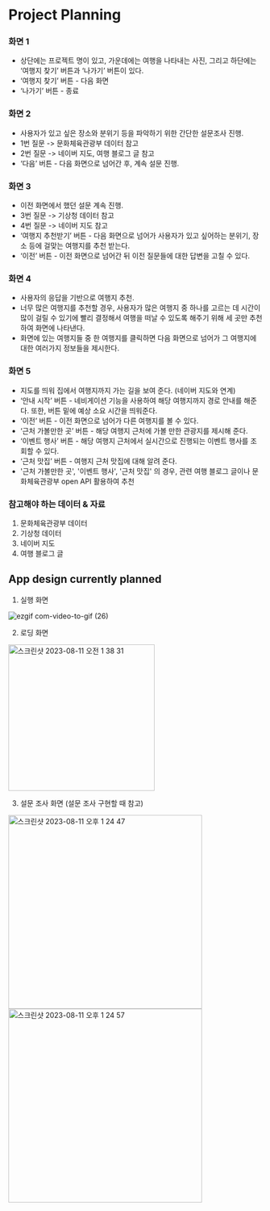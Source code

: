 # Project Planning

### 화면 1

- 상단에는 프로젝트 명이 있고, 가운데에는 여행을 나타내는 사진, 그리고 하단에는 ‘여행지 찾기’ 버튼과 ‘나가기’ 버튼이 있다.
- ‘여행지 찾기’ 버튼 - 다음 화면
- ‘나가기’ 버튼 - 종료

### 화면 2

- 사용자가 있고 싶은 장소와 분위기 등을 파악하기 위한 간단한 설문조사 진행.
- 1번 질문 -> 문화체육관광부 데이터 참고
- 2번 질문 -> 네이버 지도, 여행 블로그 글 참고
- ‘다음’ 버튼 - 다음 화면으로 넘어간 후, 계속 설문 진행.

### 화면 3

- 이전 화면에서 했던 설문 계속 진행.
- 3번 질문 -> 기상청 데이터 참고
- 4번 질문 -> 네이버 지도 참고
- ‘여행지 추천받기’ 버튼 - 다음 화면으로 넘어가 사용자가 있고 싶어하는 분위기, 장소 등에 걸맞는 여행지를 추천 받는다.
- ‘이전’ 버튼 - 이전 화면으로 넘어간 뒤 이전 질문들에 대한 답변을 고칠 수 있다.

### 화면 4

- 사용자의 응답을 기반으로 여행지 추천.
- 너무 많은 여행지를 추천할 경우, 사용자가 많은 여행지 중 하나를 고르는 데 시간이 많이 걸릴 수 있기에 빨리 결정해서 여행을 떠날 수 있도록 해주기 위해 세 곳만 추천하여 화면에 나타낸다.
- 화면에 있는 여행지들 중 한 여행지를 클릭하면 다음 화면으로 넘어가 그 여행지에 대한 여러가지 정보들을 제시한다.

### 화면 5

- 지도를 띄워 집에서 여행지까지 가는 길을 보여 준다. (네이버 지도와 연계)
- ‘안내 시작’ 버튼 - 네비게이션 기능을 사용하여 해당 여행지까지 경로 안내를 해준다. 또한, 버튼 밑에 예상 소요 시간을 띄워준다.
- ‘이전’ 버튼 - 이전 화면으로 넘어가 다른 여행지를 볼 수 있다.
- ‘근처 가볼만한 곳’ 버튼 - 해당 여행지 근처에 가볼 만한 관광지를 제시해 준다.
- ‘이벤트 행사’ 버튼 - 해당 여행지 근처에서 실시간으로 진행되는 이벤트 행사를 조회할 수 있다.
- ‘근처 맛집’ 버튼 - 여행지 근처 맛집에 대해 알려 준다.
- '근처 가볼만한 곳', '이벤트 행사', '근처 맛집' 의 경우, 관련 여행 블로그 글이나 문화체육관광부 open API 활용하여 추천

### 참고해야 하는 데이터 & 자료
1. 문화체육관광부 데이터
2. 기상청 데이터
3. 네이버 지도
4. 여행 블로그 글

## App design currently planned

1. 실행 화면
   
![ezgif com-video-to-gif (26)](https://github.com/taeyoonL/sudden_trip/assets/132141316/00d765f4-46b1-48ca-ace1-1765c81bf879)

2. 로딩 화면

<img width="290" alt="스크린샷 2023-08-11 오전 1 38 31" src="https://github.com/taeyoonL/Project_Sudden_trip/assets/132141316/abec6d01-9c64-4d10-a688-bbbae602558d">

3. 설문 조사 화면 (설문 조사 구현할 때 참고)

<img width="384" alt="스크린샷 2023-08-11 오후 1 24 47" src="https://github.com/taeyoonL/Project_Sudden_trip/assets/132141316/b215d8d2-c72c-4493-b6b9-e457396bbe1d">
<img width="384" alt="스크린샷 2023-08-11 오후 1 24 57" src="https://github.com/taeyoonL/Project_Sudden_trip/assets/132141316/40067f20-e013-4d73-bb5f-59b1dfe42c11">
